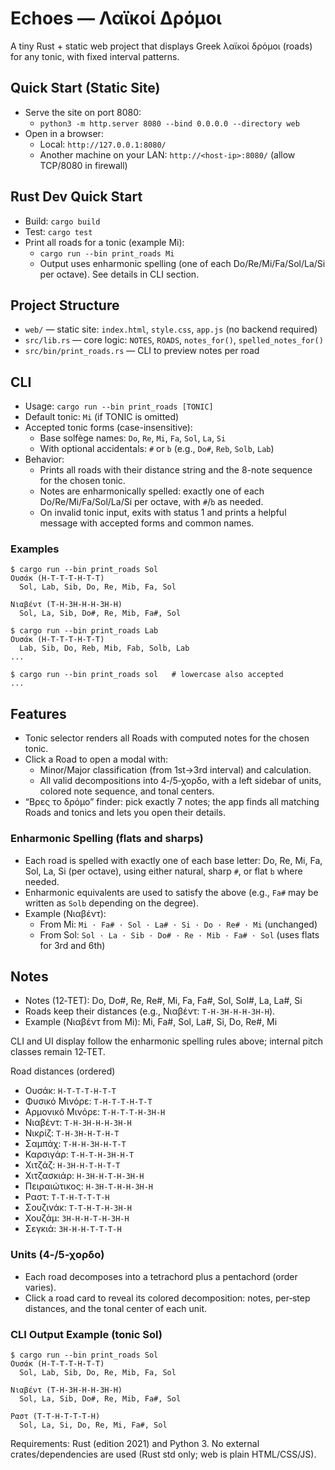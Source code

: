 # Echoes — Λαϊκοί Δρόμοι

A tiny Rust + static web project that displays Greek λαϊκοί δρόμοι (roads) for any tonic, with fixed interval patterns.

## Quick Start (Static Site)
- Serve the site on port 8080:
  - `python3 -m http.server 8080 --bind 0.0.0.0 --directory web`
- Open in a browser:
  - Local: `http://127.0.0.1:8080/`
  - Another machine on your LAN: `http://<host-ip>:8080/` (allow TCP/8080 in firewall)

## Rust Dev Quick Start
- Build: `cargo build`
- Test: `cargo test`
- Print all roads for a tonic (example Mi):
  - `cargo run --bin print_roads Mi`
  - Output uses enharmonic spelling (one of each Do/Re/Mi/Fa/Sol/La/Si per octave). See details in CLI section.

## Project Structure
- `web/` — static site: `index.html`, `style.css`, `app.js` (no backend required)
- `src/lib.rs` — core logic: `NOTES`, `ROADS`, `notes_for()`, `spelled_notes_for()`
- `src/bin/print_roads.rs` — CLI to preview notes per road

## CLI
- Usage: `cargo run --bin print_roads [TONIC]`
- Default tonic: `Mi` (if TONIC is omitted)
- Accepted tonic forms (case-insensitive):
  - Base solfège names: `Do`, `Re`, `Mi`, `Fa`, `Sol`, `La`, `Si`
  - With optional accidentals: `#` or `b` (e.g., `Do#`, `Reb`, `Solb`, `Lab`)
- Behavior:
  - Prints all roads with their distance string and the 8-note sequence for the chosen tonic.
  - Notes are enharmonically spelled: exactly one of each Do/Re/Mi/Fa/Sol/La/Si per octave, with `#`/`b` as needed.
  - On invalid tonic input, exits with status 1 and prints a helpful message with accepted forms and common names.

### Examples
```
$ cargo run --bin print_roads Sol
Ουσάκ (H-T-T-T-H-T-T)
  Sol, Lab, Sib, Do, Re, Mib, Fa, Sol

Νιαβέντ (T-H-3H-H-H-3H-H)
  Sol, La, Sib, Do#, Re, Mib, Fa#, Sol
```

```
$ cargo run --bin print_roads Lab
Ουσάκ (H-T-T-T-H-T-T)
  Lab, Sib, Do, Reb, Mib, Fab, Solb, Lab
...
```

```
$ cargo run --bin print_roads sol   # lowercase also accepted
...
```

## Features
- Tonic selector renders all Roads with computed notes for the chosen tonic.
- Click a Road to open a modal with:
  - Minor/Major classification (from 1st→3rd interval) and calculation.
  - All valid decompositions into 4‑/5‑χορδο, with a left sidebar of units, colored note sequence, and tonal centers.
- “Βρες το δρόμο” finder: pick exactly 7 notes; the app finds all matching Roads and tonics and lets you open their details.

### Enharmonic Spelling (flats and sharps)
- Each road is spelled with exactly one of each base letter: Do, Re, Mi, Fa, Sol, La, Si (per octave), using either natural, sharp `#`, or flat `b` where needed.
- Enharmonic equivalents are used to satisfy the above (e.g., `Fa#` may be written as `Solb` depending on the degree).
- Example (Νιαβέντ):
  - From Mi: `Mi · Fa# · Sol · La# · Si · Do · Re# · Mi` (unchanged)
  - From Sol: `Sol · La · Sib · Do# · Re · Mib · Fa# · Sol` (uses flats for 3rd and 6th)

## Notes
- Notes (12‑TET): Do, Do#, Re, Re#, Mi, Fa, Fa#, Sol, Sol#, La, La#, Si
- Roads keep their distances (e.g., Νιαβέντ: `T-H-3H-H-H-3H-H`).
- Example (Νιαβέντ from Mi): Mi, Fa#, Sol, La#, Si, Do, Re#, Mi

CLI and UI display follow the enharmonic spelling rules above; internal pitch classes remain 12‑TET.

Road distances (ordered)
- Ουσάκ: `H-T-T-T-H-T-T`
- Φυσικό Μινόρε: `T-H-T-T-H-T-T`
- Αρμονικό Μινόρε: `T-H-T-T-H-3H-H`
- Νιαβέντ: `T-H-3H-H-H-3H-H`
- Νικρίζ: `T-H-3H-H-T-H-T`
- Σαμπάχ: `T-H-H-3H-H-T-T`
- Καρσιγάρ: `T-H-T-H-3H-H-T`
- Χιτζάζ: `H-3H-H-T-H-T-T`
- Χιτζασκιάρ: `H-3H-H-T-H-3H-H`
- Πειραιώτικος: `H-3H-T-H-H-3H-H`
- Ραστ: `T-T-H-T-T-T-H`
- Σουζινάκ: `T-T-H-T-H-3H-H`
- Χουζάμ: `3H-H-H-T-H-3H-H`
- Σεγκιά: `3H-H-H-T-T-T-H`

### Units (4‑/5‑χορδο)
- Each road decomposes into a tetrachord plus a pentachord (order varies).
- Click a road card to reveal its colored decomposition: notes, per‑step distances, and the tonal center of each unit.

### CLI Output Example (tonic Sol)
```
$ cargo run --bin print_roads Sol
Ουσάκ (H-T-T-T-H-T-T)
  Sol, Lab, Sib, Do, Re, Mib, Fa, Sol

Νιαβέντ (T-H-3H-H-H-3H-H)
  Sol, La, Sib, Do#, Re, Mib, Fa#, Sol

Ραστ (T-T-H-T-T-T-H)
  Sol, La, Si, Do, Re, Mi, Fa#, Sol
```

Requirements: Rust (edition 2021) and Python 3. No external crates/dependencies are used (Rust std only; web is plain HTML/CSS/JS).
